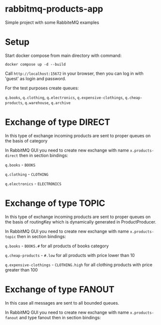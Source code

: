 # rabbitmq-products-app

Simple project with some RabbiteMQ examples


# Setup 

Start docker compose from main directory with command:

``docker compose up -d --build``

Call ``http://localhost:15672`` in your browser, then you can log in with 'guest' as login and password.

For the test purposes create queues: 

``q.books``, ``q.clothing``, ``q.electronics``, ``q.expensive-clothings``, ``q.cheap-products``, ``q.warehouse``, 
``q.archive``

# Exchange of type DIRECT 

In this type of exchange incoming products are sent to proper queues on the basis of category

In RabbitMQ GUI you need to create new exchange with name ``x.products-direct`` then in section bindings:

``q.books`` -  	``BOOKS`` 

``q.clothing`` - ``CLOTHING``

``q.electronics`` - ``ELECTRONICS``

# Exchange of type TOPIC 

In this type of exchange incoming products are sent to proper queues on the basis of routingKey which is dynamically generated in ProductProducer.

In RabbitMQ GUI you need to create new exchange with name ``x.products-topic`` then in section bindings:

``q.books`` -  	``BOOKS.#`` for all products of books category

``q.cheap-products`` - ``#.low`` for all products with price lower than 10 

``q.expensive-clothings`` - ``CLOTHING.high`` for all clothing products with price greater than 100

# Exchange of type FANOUT

In this case all messages are sent to all bounded queues. 

In RabbitMQ GUI you need to create new exchange with name ``x.products-fanout`` and type fanout then in section bindings:

